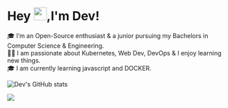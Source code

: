 # Hey <img src="https://raw.githubusercontent.com/MartinHeinz/MartinHeinz/master/wave.gif" width="30px">,I'm Dev!

🎓 I’m an Open-Source enthusiast & a junior pursuing my Bachelors in Computer Science & Engineering.<br/>
👨‍💻 I am passionate about Kubernetes, Web Dev, DevOps & I enjoy learning new things.</br>
🎓 I am currently learning javascript and DOCKER.





![Dev's GitHub stats](https://github-readme-stats.vercel.app/api?username=889-dj&show_icons=true&theme=calm)

![](https://komarev.com/ghpvc/?username=889-dj&style=plastic&color=red)













